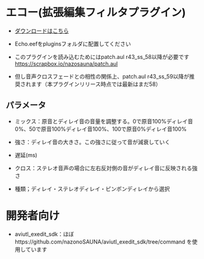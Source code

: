 # エコー(拡張編集フィルタプラグイン)
- [ダウンロードはこちら](../../releases/)
- Echo.eefをpluginsフォルダに配置してください

- このプラグインを読み込むためにはpatch.aul r43_ss_58以降が必要です https://scrapbox.io/nazosauna/patch.aul
- 但し音声クロスフェードとの相性の関係上、patch.aul r43_ss_59以降が推奨されます（本プラグインリリース時点では最新はまだ58）

## パラメータ
- ミックス：原音とディレイ音の音量を調整する。0で原音100%ディレイ音0%、50で原音100%ディレイ音100%、100で原音0%ディレイ音100%
- 強さ：ディレイ音の大きさ。この強さに従って音が減衰していく
- 遅延(ms)
- クロス：ステレオ音声の場合に左右反対側の音がディレイ音に反映される強さ

- 種類；ディレイ・ステレオディレイ・ピンポンディレイから選択


# 開発者向け
- aviutl_exedit_sdk：ほぼhttps://github.com/nazonoSAUNA/aviutl_exedit_sdk/tree/command を使用しています
